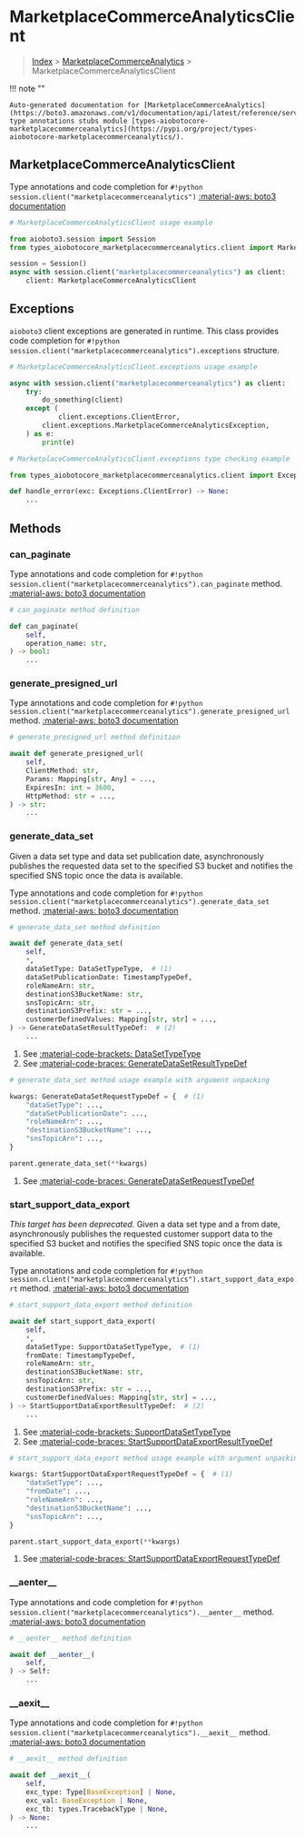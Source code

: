 # MarketplaceCommerceAnalyticsClient

> [Index](../README.md) > [MarketplaceCommerceAnalytics](./README.md) > MarketplaceCommerceAnalyticsClient

!!! note ""

    Auto-generated documentation for [MarketplaceCommerceAnalytics](https://boto3.amazonaws.com/v1/documentation/api/latest/reference/services/marketplacecommerceanalytics.html#marketplacecommerceanalytics)
    type annotations stubs module [types-aiobotocore-marketplacecommerceanalytics](https://pypi.org/project/types-aiobotocore-marketplacecommerceanalytics/).

## MarketplaceCommerceAnalyticsClient

Type annotations and code completion for `#!python session.client("marketplacecommerceanalytics")`
[:material-aws: boto3 documentation](https://boto3.amazonaws.com/v1/documentation/api/latest/reference/services/marketplacecommerceanalytics.html#MarketplaceCommerceAnalytics.Client)

```python
# MarketplaceCommerceAnalyticsClient usage example

from aioboto3.session import Session
from types_aiobotocore_marketplacecommerceanalytics.client import MarketplaceCommerceAnalyticsClient

session = Session()
async with session.client("marketplacecommerceanalytics") as client:
    client: MarketplaceCommerceAnalyticsClient
```

## Exceptions


`aioboto3` client exceptions are generated in runtime.
This class provides code completion for `#!python session.client("marketplacecommerceanalytics").exceptions` structure.

```python
# MarketplaceCommerceAnalyticsClient.exceptions usage example

async with session.client("marketplacecommerceanalytics") as client:
    try:
        do_something(client)
    except (
            client.exceptions.ClientError,
        client.exceptions.MarketplaceCommerceAnalyticsException,
    ) as e:
        print(e)
```

```python
# MarketplaceCommerceAnalyticsClient.exceptions type checking example

from types_aiobotocore_marketplacecommerceanalytics.client import Exceptions

def handle_error(exc: Exceptions.ClientError) -> None:
    ...
```


## Methods


### can\_paginate



Type annotations and code completion for `#!python session.client("marketplacecommerceanalytics").can_paginate` method.
[:material-aws: boto3 documentation](https://boto3.amazonaws.com/v1/documentation/api/latest/reference/services/marketplacecommerceanalytics.html#MarketplaceCommerceAnalytics.Client)

```python
# can_paginate method definition

def can_paginate(
    self,
    operation_name: str,
) -> bool:
    ...
```


### generate\_presigned\_url



Type annotations and code completion for `#!python session.client("marketplacecommerceanalytics").generate_presigned_url` method.
[:material-aws: boto3 documentation](https://boto3.amazonaws.com/v1/documentation/api/latest/reference/services/marketplacecommerceanalytics.html#MarketplaceCommerceAnalytics.Client)

```python
# generate_presigned_url method definition

await def generate_presigned_url(
    self,
    ClientMethod: str,
    Params: Mapping[str, Any] = ...,
    ExpiresIn: int = 3600,
    HttpMethod: str = ...,
) -> str:
    ...
```


### generate\_data\_set

Given a data set type and data set publication date, asynchronously publishes
the requested data set to the specified S3 bucket and notifies the specified
SNS topic once the data is available.

Type annotations and code completion for `#!python session.client("marketplacecommerceanalytics").generate_data_set` method.
[:material-aws: boto3 documentation](https://boto3.amazonaws.com/v1/documentation/api/latest/reference/services/marketplacecommerceanalytics.html#MarketplaceCommerceAnalytics.Client)

```python
# generate_data_set method definition

await def generate_data_set(
    self,
    *,
    dataSetType: DataSetTypeType,  # (1)
    dataSetPublicationDate: TimestampTypeDef,
    roleNameArn: str,
    destinationS3BucketName: str,
    snsTopicArn: str,
    destinationS3Prefix: str = ...,
    customerDefinedValues: Mapping[str, str] = ...,
) -> GenerateDataSetResultTypeDef:  # (2)
    ...
```

1. See [:material-code-brackets: DataSetTypeType](./literals.md#datasettypetype)
2. See [:material-code-braces: GenerateDataSetResultTypeDef](./type_defs.md#generatedatasetresulttypedef)


```python
# generate_data_set method usage example with argument unpacking

kwargs: GenerateDataSetRequestTypeDef = {  # (1)
    "dataSetType": ...,
    "dataSetPublicationDate": ...,
    "roleNameArn": ...,
    "destinationS3BucketName": ...,
    "snsTopicArn": ...,
}

parent.generate_data_set(**kwargs)
```

1. See [:material-code-braces: GenerateDataSetRequestTypeDef](./type_defs.md#generatedatasetrequesttypedef)

### start\_support\_data\_export

<i>This target has been deprecated.</i> Given a data set type and a from date,
asynchronously publishes the requested customer support data to the specified
S3 bucket and notifies the specified SNS topic once the data is available.

Type annotations and code completion for `#!python session.client("marketplacecommerceanalytics").start_support_data_export` method.
[:material-aws: boto3 documentation](https://boto3.amazonaws.com/v1/documentation/api/latest/reference/services/marketplacecommerceanalytics.html#MarketplaceCommerceAnalytics.Client)

```python
# start_support_data_export method definition

await def start_support_data_export(
    self,
    *,
    dataSetType: SupportDataSetTypeType,  # (1)
    fromDate: TimestampTypeDef,
    roleNameArn: str,
    destinationS3BucketName: str,
    snsTopicArn: str,
    destinationS3Prefix: str = ...,
    customerDefinedValues: Mapping[str, str] = ...,
) -> StartSupportDataExportResultTypeDef:  # (2)
    ...
```

1. See [:material-code-brackets: SupportDataSetTypeType](./literals.md#supportdatasettypetype)
2. See [:material-code-braces: StartSupportDataExportResultTypeDef](./type_defs.md#startsupportdataexportresulttypedef)


```python
# start_support_data_export method usage example with argument unpacking

kwargs: StartSupportDataExportRequestTypeDef = {  # (1)
    "dataSetType": ...,
    "fromDate": ...,
    "roleNameArn": ...,
    "destinationS3BucketName": ...,
    "snsTopicArn": ...,
}

parent.start_support_data_export(**kwargs)
```

1. See [:material-code-braces: StartSupportDataExportRequestTypeDef](./type_defs.md#startsupportdataexportrequesttypedef)

### \_\_aenter\_\_



Type annotations and code completion for `#!python session.client("marketplacecommerceanalytics").__aenter__` method.
[:material-aws: boto3 documentation](https://boto3.amazonaws.com/v1/documentation/api/latest/reference/services/marketplacecommerceanalytics.html#MarketplaceCommerceAnalytics.Client)

```python
# __aenter__ method definition

await def __aenter__(
    self,
) -> Self:
    ...
```


### \_\_aexit\_\_



Type annotations and code completion for `#!python session.client("marketplacecommerceanalytics").__aexit__` method.
[:material-aws: boto3 documentation](https://boto3.amazonaws.com/v1/documentation/api/latest/reference/services/marketplacecommerceanalytics.html#MarketplaceCommerceAnalytics.Client)

```python
# __aexit__ method definition

await def __aexit__(
    self,
    exc_type: Type[BaseException] | None,
    exc_val: BaseException | None,
    exc_tb: types.TracebackType | None,
) -> None:
    ...
```





